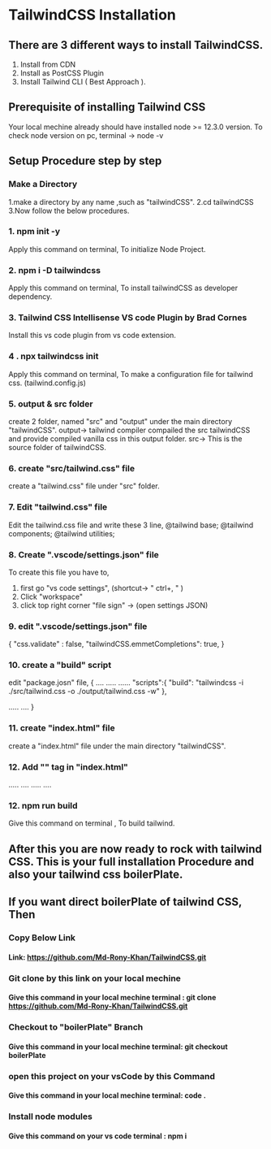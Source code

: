 # TailwindCSS Installation
## There are 3 different ways to install TailwindCSS.
1. Install from CDN
2. Install as PostCSS Plugin
3. Install Tailwind CLI ( Best Approach ).
## Prerequisite of installing Tailwind CSS
Your local mechine already should have installed node >= 12.3.0 version.
To check node version on pc, terminal -> node -v
## Setup Procedure step by step
### Make a Directory
1.make a directory by any name ,such as "tailwindCSS".
2.cd tailwindCSS
3.Now follow the below procedures. 

### 1. npm init -y 
Apply this command on terminal, To initialize Node Project.
### 2. npm i -D tailwindcss
Apply this command on terminal, To install tailwindCSS as developer dependency.
### 3. Tailwind CSS Intellisense VS code Plugin by Brad Cornes
Install this vs code plugin from vs code extension.
### 4 . npx tailwindcss init
Apply this command on terminal, To make a configuration file for tailwind css. (tailwind.config.js)
### 5. output & src folder
create 2 folder, named "src" and "output" under the main directory "tailwindCSS".
output-> tailwind compiler compailed the src tailwindCSS and provide compiled vanilla css in this output folder.
src-> This is the source folder of tailwindCSS.

### 6. create "src/tailwind.css" file
create a "tailwind.css" file under "src" folder.

### 7. Edit "tailwind.css" file
Edit the tailwind.css file and write these 3 line,
@tailwind base;
@tailwind components;
@tailwind utilities;

### 8. Create ".vscode/settings.json" file
To create this file you have to,
1. first go "vs code settings", (shortcut->  " ctrl+, "  )
2. Click "workspace"
3. click top right corner "file sign" -> (open settings JSON)

### 9. edit ".vscode/settings.json" file
{
  "css.validate" : false,
  "tailwindCSS.emmetCompletions": true,
}

### 10. create a "build" script
edit "package.josn" file,
{  ....
  .....
  ......
  "scripts":{
    "build": "tailwindcss -i ./src/tailwind.css -o ./output/tailwind.css -w"
  },
  
  .....
  ....
}

### 11. create "index.html" file
create a "index.html" file under the main directory "tailwindCSS".

### 12. Add "<link/>" tag in "index.html"

<head>
  .....
  ....
  <link rel="stylesheet" href="./output/tailwind.css" />
  .....
  ....
  </head>
  
  ### 12. npm run build
  Give this command on terminal , To build tailwind.
  
  ## After this you are now ready to rock with tailwind CSS. This is your full installation Procedure and also your tailwind css boilerPlate.
  
  ## If you want direct boilerPlate of tailwind CSS, Then
  ### Copy Below Link
  #### Link: https://github.com/Md-Rony-Khan/TailwindCSS.git
  ### Git clone by this link on your local mechine
  #### Give this command in your local mechine terminal : git clone https://github.com/Md-Rony-Khan/TailwindCSS.git
  ### Checkout to "boilerPlate" Branch
  #### Give this command in your local mechine terminal: git checkout boilerPlate
  ### open this project on your vsCode by this Command
  #### Give this command in your local mechine terminal: code .
  ### Install node modules
  #### Give this command on your vs code terminal : npm i
 
